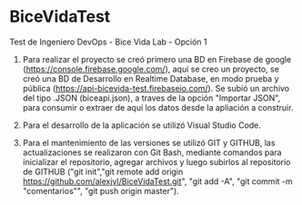 # BiceVidaTest
Test de Ingeniero DevOps - Bice Vida Lab - Opción 1

1. Para realizar el proyecto se creó primero una BD en Firebase de google (https://console.firebase.google.com/), aquí se creo un proyecto, se creó una BD de Desarrollo en Realtime Database, en modo prueba y pública (https://api-bicevida-test.firebaseio.com/). Se subió un archivo del tipo .JSON (biceapi.json), a traves de la opción "Importar JSON", para consumir o extraer de aquí los datos desde la apliación a construir.

2. Para el desarrollo de la aplicación se utilizó Visual Studio Code.

3. Para el mantenimiento de las versiones se utilizó GIT y GITHUB, las actualizaciones se realizaron con Git Bash, mediante comandos para inicializar el repositorio, agregar archivos y luego subirlos al repositorio de GITHUB ("git init","git remote add origin https://github.com/alexjvl/BiceVidaTest.git", "git add -A", "git commit -m "comentarios"", "git push origin master").


